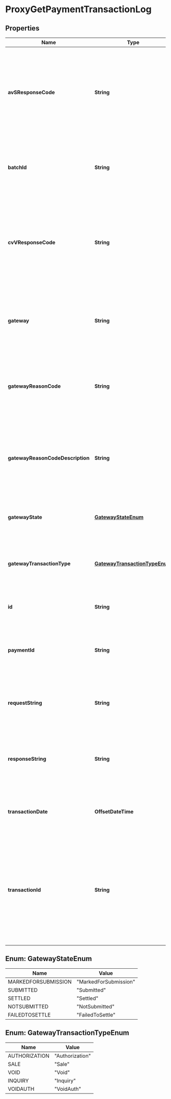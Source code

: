 

# ProxyGetPaymentTransactionLog


## Properties

| Name | Type | Description | Notes |
|------------ | ------------- | ------------- | -------------|
|**avSResponseCode** | **String** | The response code returned by the payment gateway referring to the AVS international response of the payment transaction.  |  [optional] |
|**batchId** | **String** | The ID of the batch used to send the transaction if the request was sent in a batch.  |  [optional] |
|**cvVResponseCode** | **String** | The response code returned by the payment gateway referring to the CVV international response of the payment transaction.  |  [optional] |
|**gateway** | **String** | The name of the payment gateway used to transact the current payment transaction log.  |  [optional] |
|**gatewayReasonCode** | **String** | The code returned by the payment gateway for the payment. This code is gateway-dependent.  |  [optional] |
|**gatewayReasonCodeDescription** | **String** | The message returned by the payment gateway for the payment. This message is gateway-dependent.   |  [optional] |
|**gatewayState** | [**GatewayStateEnum**](#GatewayStateEnum) | The state of the transaction at the payment gateway.  |  [optional] |
|**gatewayTransactionType** | [**GatewayTransactionTypeEnum**](#GatewayTransactionTypeEnum) | The type of the transaction, either making a payment, or canceling a payment.   |  [optional] |
|**id** | **String** | The ID of the payment transaction log.  |  [optional] |
|**paymentId** | **String** | The ID of the payment wherein the payment transaction log was recorded.   |  [optional] |
|**requestString** | **String** | The payment transaction request string sent to the payment gateway.   |  [optional] |
|**responseString** | **String** | The payment transaction response string returned by the payment gateway.   |  [optional] |
|**transactionDate** | **OffsetDateTime** | The transaction date when the payment was performed.   |  [optional] |
|**transactionId** | **String** | The transaction ID returned by the payment gateway. This field is used to reconcile payment transactions between the payment gateway and records in Zuora.  |  [optional] |



## Enum: GatewayStateEnum

| Name | Value |
|---- | -----|
| MARKEDFORSUBMISSION | &quot;MarkedForSubmission&quot; |
| SUBMITTED | &quot;Submitted&quot; |
| SETTLED | &quot;Settled&quot; |
| NOTSUBMITTED | &quot;NotSubmitted&quot; |
| FAILEDTOSETTLE | &quot;FailedToSettle&quot; |



## Enum: GatewayTransactionTypeEnum

| Name | Value |
|---- | -----|
| AUTHORIZATION | &quot;Authorization&quot; |
| SALE | &quot;Sale&quot; |
| VOID | &quot;Void&quot; |
| INQUIRY | &quot;Inquiry&quot; |
| VOIDAUTH | &quot;VoidAuth&quot; |



